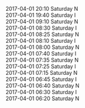 2017-04-01 20:10 Saturday  N  
2017-04-01 19:40 Saturday  I  
2017-04-01 09:10 Saturday  N  
2017-04-01 08:30 Saturday  I  
2017-04-01 08:25 Saturday  N  
2017-04-01 08:10 Saturday  I  
2017-04-01 08:00 Saturday  N  
2017-04-01 07:40 Saturday  I  
2017-04-01 07:35 Saturday  N  
2017-04-01 07:25 Saturday  I  
2017-04-01 07:15 Saturday  N  
2017-04-01 06:45 Saturday  I  
2017-04-01 06:40 Saturday  N  
2017-04-01 06:30 Saturday  I  
2017-04-01 06:20 Saturday  N  
